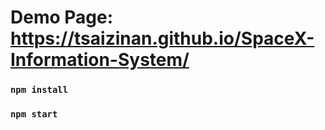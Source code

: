 # Demo Page: https://tsaizinan.github.io/SpaceX-Information-System/



### `npm install`

### `npm start`
